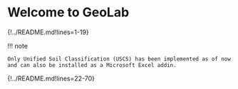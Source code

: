 # Welcome to GeoLab

{!../README.md!lines=1-19}

!!! note

    Only Unified Soil Classification (USCS) has been implemented as of now and can also be installed as a Microsoft Excel addin.

{!../README.md!lines=22-70}
